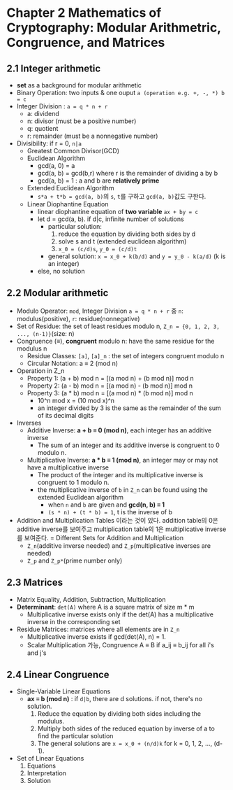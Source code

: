 # Chapter 2 Mathematics of Cryptography: Modular Arithmetric, Congruence, and Matrices

## 2.1 Integer arithmetic
- **set** as a background for modular arithmetic
- Binary Operation: two inputs & one ouput ```a (operation e.g. +, -, *) b = c```
- Integer Division : ```a = q * n + r```
    - a: dividend
    - n: divisor (must be a positive number)
    - q: quotient
    - r: remainder (must be a nonnegative number)
- Divisibility: if r = 0, ```n|a```
    - Greatest Common Divisor(GCD)
    - Euclidean Algorithm
        - gcd(a, 0) = a
        - gcd(a, b) = gcd(b,r) where r is the remainder of dividing a by b
        - gcd(a, b) = 1 : a and b are **relatively prime**
    - Extended Euclidean Algorithm
        - ```s*a + t*b = gcd(a, b)```의  ```s```, ```t```를 구하고 ```gcd(a, b)```값도 구한다.
    - Linear Diophantine Equation
        - linear diophantine equation of **two variable** ```ax + by = c```
        - let d = gcd(a, b). if d|c, infinite number of solutions
            - particular solution:
                1. reduce the equation by dividing both sides by d
                2. solve s and t (extended euclidean algorithm)
                3. ```x_0 = (c/d)s```, ```y_0 = (c/d)t```
            - general solution: ```x = x_0 + k(b/d)``` and ```y = y_0 - k(a/d)``` (k is an integer)
        - else, no solution
    

## 2.2 Modular arithmetic
- Modulo Operator: ```mod```, Integer Division ```a = q * n + r``` 중 ```n```: modulus(positive), ```r```: residue(nonnegative)
- Set of Residue: the set of least residues modulo n, ```Z_n = {0, 1, 2, 3, ..., (n-1)}```(size: n)
- Congruence (**&equiv;**), **congruent** modulo n: have the same residue for the modulus n
    - Residue Classes: ```[a]```, ```[a]_n``` : the set of integers congruent modulo n
    - Circular Notation: a &equiv; 2 (mod n)
- Operation in Z_n
    - Property 1: (a + b) mod n = [(a mod n) + (b mod n)] mod n
    - Property 2: (a - b) mod n = [(a mod n) - (b mod n)] mod n
    - Property 3: (a * b) mod n = [(a mod n) * (b mod n)] mod n
        - 10^n mod x = (10 mod x)^n 
        - an integer divided by 3 is the same as the remainder of the sum of its decimal digits
- Inverses
    - Additive Inverse: **a + b &equiv; 0 (mod n)**, each integer has an additive inverse
        - The sum of an integer and its additive inverse is congruent to 0 modulo n.
    - Multiplicative Inverse: **a * b &equiv; 1 (mod n)**, an integer may or may not have a multiplicative inverse
        - The product of the integer and its multiplicative inverse is congruent to 1 modulo n.
        - the multiplicative inverse of ```b``` in ```Z_n``` can be found using the extended Euclidean algorithm
            - when ```n``` and ```b``` are given and **gcd(n, b) &equiv; 1**
            - ```(s * n) + (t * b) = 1```, t is the inverse of b
- Addition and Multiplication Tables 이라는 것이 있다. addition table의 0은 additive inverse를 보여주고 multiplication table의 1은 multiplicative inverse를 보여준다.
= Different Sets for Addition and Multiplication
    - ```Z_n```(additive inverse needed) and ```Z_p```(multiplicative inverses are needed)
    - ```Z_p``` and ```Z_p*```(prime number only)
    
## 2.3 Matrices
- Matrix Equality, Addition, Subtraction, Multiplication
- **Determinant**: ```det(A)``` where A is a square matrix of size m * m
    - Multiplicative inverse exists only if the det(A) has a multiplicative inverse in the corresponding set
- Residue Matrices: matrices where all elements are in ```Z_n```
    - Multiplicative inverse exists if gcd(det(A), n) = 1.
    - Scalar Multiplication 가능, Congruence A &equiv; B if a_ij &equiv; b_ij for all i's and j's

## 2.4 Linear Congruence
- Single-Variable Linear Equations
    - **ax &equiv; b (mod n)** : if ```d|b```, there are d solutions. if not, there's no solution.
        1. Reduce the equation by dividing both sides including the modulus. 
        2. Multiply both sides of the reduced equation by inverse of a to find the particular solution
        3. The general solutions are ```x = x_0 + (n/d)k``` for k = 0, 1, 2, ..., (d-1).
- Set of Linear Equations
    1. Equations
    2. Interpretation
    3. Solution
